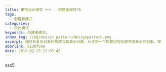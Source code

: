 ```yaml
---
title: 重拾设计模式（一）- 创建者模式*5
tags:
  - 创建者模式
categories:
  - 设计模式
keywords: 创建者模式;
index_img: /img/design_pattern/designpattern.png
excerpt: 通过将复杂对象的构建与其表示分离，允许同一个构建过程创建不同表示的对象，提高了代码的可维护性和扩展性。
abbrlink: b138f59e
date: 2019-02-23 21:05:42
---
```

sss5